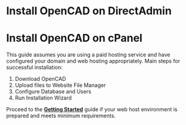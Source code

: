 # Install OpenCAD on DirectAdmin

# Install OpenCAD on cPanel

This guide assumes you are using a paid hosting service and have configured your domain and web hosting appropriately.</i>
Main steps for successful installation:

 1. Download OpenCAD
 2. Upload files to Website File Manager
 3. Configure Database and Users
 4. Run Installation Wizard

Proceed to the **[Getting Started](https://docs.opencad.io/en/cPanel/get-started)** guide if your web host environment is prepared and meets minimum requirements.
